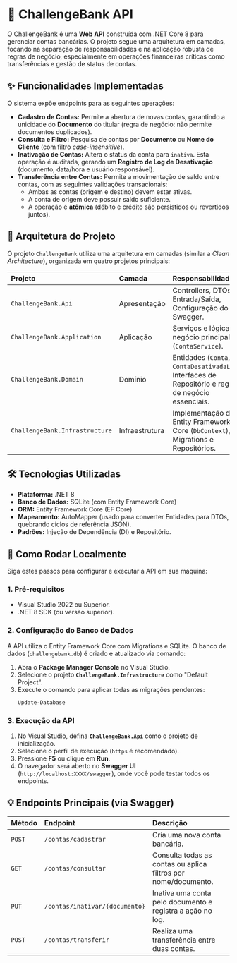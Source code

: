 # 🏦 ChallengeBank API

O ChallengeBank é uma **Web API** construída com .NET Core 8 para gerenciar contas bancárias. O projeto segue uma arquitetura em camadas, focando na separação de responsabilidades e na aplicação robusta de regras de negócio, especialmente em operações financeiras críticas como transferências e gestão de status de contas.

## ✨ Funcionalidades Implementadas

O sistema expõe endpoints para as seguintes operações:

* **Cadastro de Contas:** Permite a abertura de novas contas, garantindo a unicidade do **Documento** do titular (regra de negócio: não permite documentos duplicados).
* **Consulta e Filtro:** Pesquisa de contas por **Documento** ou **Nome do Cliente** (com filtro *case-insensitive*).
* **Inativação de Contas:** Altera o status da conta para `inativa`. Esta operação é auditada, gerando um **Registro de Log de Desativação** (documento, data/hora e usuário responsável).
* **Transferência entre Contas:** Permite a movimentação de saldo entre contas, com as seguintes validações transacionais:
    * Ambas as contas (origem e destino) devem estar ativas.
    * A conta de origem deve possuir saldo suficiente.
    * A operação é **atômica** (débito e crédito são persistidos ou revertidos juntos).

## 📐 Arquitetura do Projeto

O projeto `ChallengeBank` utiliza uma arquitetura em camadas (similar a *Clean Architecture*), organizada em quatro projetos principais:

| Projeto | Camada | Responsabilidade |
| :--- | :--- | :--- |
| `ChallengeBank.Api` | Apresentação | Controllers, DTOs de Entrada/Saída, Configuração do Swagger. |
| `ChallengeBank.Application`| Aplicação | Serviços e lógica de negócio principal (`ContaService`). |
| `ChallengeBank.Domain` | Domínio | Entidades (`Conta`, `ContaDesativadaLog`), Interfaces de Repositório e regras de negócio essenciais. |
| `ChallengeBank.Infrastructure`| Infraestrutura | Implementação do Entity Framework Core (`DbContext`), Migrations e Repositórios. |

## 🛠️ Tecnologias Utilizadas

* **Plataforma:** .NET 8 
* **Banco de Dados:** SQLite (com Entity Framework Core)
* **ORM:** Entity Framework Core (EF Core)
* **Mapeamento:** AutoMapper (usado para converter Entidades para DTOs, quebrando ciclos de referência JSON).
* **Padrões:** Injeção de Dependência (DI) e Repositório.

## 🚀 Como Rodar Localmente

Siga estes passos para configurar e executar a API em sua máquina:

### 1. Pré-requisitos
* Visual Studio 2022 ou Superior.
* .NET 8 SDK (ou versão superior).

### 2. Configuração do Banco de Dados
A API utiliza o Entity Framework Core com Migrations e SQLite. O banco de dados (`challengebank.db`) é criado e atualizado via comando:

1.  Abra o **Package Manager Console** no Visual Studio.
2.  Selecione o projeto **`ChallengeBank.Infrastructure`** como "Default Project".
3.  Execute o comando para aplicar todas as migrações pendentes:
    ```bash
    Update-Database
    ```

### 3. Execução da API
1.  No Visual Studio, defina **`ChallengeBank.Api`** como o projeto de inicialização.
2.  Selecione o perfil de execução (`https` é recomendado).
3.  Pressione **F5** ou clique em **Run**.
4.  O navegador será aberto no **Swagger UI** (`http://localhost:XXXX/swagger`), onde você pode testar todos os endpoints.

## 💡 Endpoints Principais (via Swagger)

| Método | Endpoint | Descrição |
| :--- | :--- | :--- |
| `POST` | `/contas/cadastrar` | Cria uma nova conta bancária. |
| `GET` | `/contas/consultar` | Consulta todas as contas ou aplica filtros por nome/documento. |
| `PUT` | `/contas/inativar/{documento}` | Inativa uma conta pelo documento e registra a ação no log. |
| `POST` | `/contas/transferir` | Realiza uma transferência entre duas contas. |

